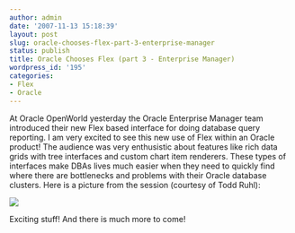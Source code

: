 ```yaml
---
author: admin
date: '2007-11-13 15:18:39'
layout: post
slug: oracle-chooses-flex-part-3-enterprise-manager
status: publish
title: Oracle Chooses Flex (part 3 - Enterprise Manager)
wordpress_id: '195'
categories:
- Flex
- Oracle
---
```


At Oracle OpenWorld yesterday the Oracle Enterprise Manager team introduced
their new Flex based interface for doing database query reporting. I am very
excited to see this new use of Flex within an Oracle product! The audience was
very enthusistic about features like rich data grids with tree interfaces and
custom chart item renderers. These types of interfaces make DBAs lives much
easier when they need to quickly find where there are bottlenecks and problems
with their Oracle database clusters. Here is a picture from the session
(courtesy of Todd Ruhl):

![](http://www.jamesward.org/wordpress/wp-content/uploads/2007/11/ent_man.jpg)

Exciting stuff! And there is much more to come!

